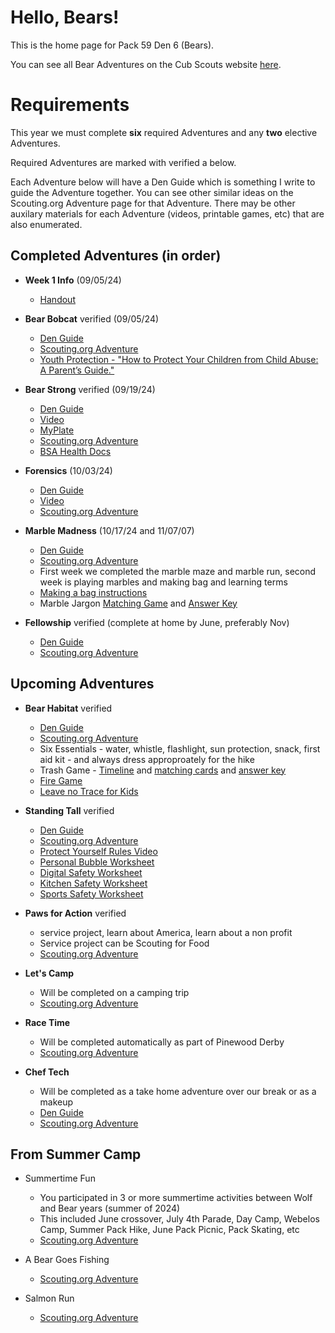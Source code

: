 # Hello, Bears!

This is the home page for Pack 59 Den 6 (Bears).

You can see all Bear Adventures on the Cub Scouts website [here](https://www.scouting.org/programs/cub-scouts/adventures/bear/).

# Requirements
This year we must complete **six** required Adventures and any **two** elective Adventures.

Required Adventures are marked with <span class="material-symbols-outlined">verified</span> a below.

Each Adventure below will have a Den Guide which is something I write to guide the Adventure together. You can see other similar ideas on the Scouting.org Adventure page for that Adventure. There may be other auxilary materials for each Adventure (videos, printable games, etc) that are also enumerated.  

## Completed Adventures (in order)
* **Week 1 Info** (09/05/24)
    * [Handout](https://1drv.ms/w/s!Amnwl-PZ2kHpktEhD2xd0Tvm6H30Wg?e=ze2ajC)

* **Bear Bobcat** <span class="material-symbols-outlined">verified</span> (09/05/24)
    * [Den Guide](https://1drv.ms/w/s!Amnwl-PZ2kHpktEbmigFS4uUfMyBVg)
    * [Scouting.org Adventure](https://www.scouting.org/cub-scout-adventures/bobcat-bear/)
    * [Youth Protection - "How to Protect Your Children from Child Abuse: A Parent’s Guide."](https://filestore.scouting.org/filestore/pdf/100-014_WEB.pdf)

* **Bear Strong** <span class="material-symbols-outlined">verified</span> (09/19/24)
    * [Den Guide](https://1drv.ms/w/s!Amnwl-PZ2kHpktVNgAl12Mx7ZFhgGQ)
    * [Video](https://youtu.be/02E1468SdHg?feature=shared)
    * [MyPlate](https://www.myplate.gov/)
    * [Scouting.org Adventure](https://www.scouting.org/cub-scout-adventures/bear-strong/)
    * [BSA Health Docs](https://www.scouting.org/health-and-safety/ahmr/ )

* **Forensics** (10/03/24)
    * [Den Guide](https://1drv.ms/w/s!Amnwl-PZ2kHpktVKaZtuJweV20bM2A?e=sbfghC)
    * [Video](https://1drv.ms/v/s!Amnwl-PZ2kHpktVMS0FHLMqMIzfx3Q)
    * [Scouting.org Adventure](https://www.scouting.org/cub-scout-adventures/forensics/)

* **Marble Madness** (10/17/24 and 11/07/07)
    * [Den Guide](https://1drv.ms/w/s!Amnwl-PZ2kHpktZYmVIZumfQ-PgtRQ?e=XvhYKc)
    * [Scouting.org Adventure](https://www.scouting.org/cub-scout-adventures/marble-madness/)
    * First week we completed the marble maze and marble run, second week is playing marbles and making bag and learning terms
    * [Making a bag instructions](https://filestore.scouting.org/filestore/cubscouts/adventure-resources/bear/Bear%20Marble%20Madness%201%20No%20Sew%20Marble%20Bag.pdf)
    * Marble Jargon [Matching Game](https://filestore.scouting.org/filestore/cubscouts/adventure-resources/bear/Bear%20Marble%20Madness%202%20Marble%20Jargon.pdf) and [Answer Key](https://filestore.scouting.org/filestore/cubscouts/adventure-resources/bear/Bear%20Marble%20Madness%202%20Marble%20Jargon%20Key.pdf)

* **Fellowship** <span class="material-symbols-outlined">verified</span> (complete at home by June, preferably Nov)
    * [Den Guide](https://1drv.ms/w/s!Amnwl-PZ2kHpktEei3lC38Odbcq8Jg?e=nlgIaD) 
    * [Scouting.org Adventure](https://www.scouting.org/cub-scout-adventures/fellowship/)

## Upcoming Adventures

* **Bear Habitat** <span class="material-symbols-outlined">verified</span>
    * [Den Guide](https://1drv.ms/w/s!Amnwl-PZ2kHpkthbVlxQXZ5rTt6PMw?e=FgvYKh)
    * [Scouting.org Adventure](https://www.scouting.org/cub-scout-adventures/bear-habitat/)
    * Six Essentials - water, whistle, flashlight, sun protection, snack, first aid kit - and always dress approproately for the hike
    * Trash Game - [Timeline](https://filestore.scouting.org/filestore/cubscouts/adventure-resources/bear/Bear%20Habitat%204%20Trash%20Timeline.pdf) and [matching cards](https://filestore.scouting.org/filestore/cubscouts/adventure-resources/bear/Bear%20Habitat%204%20Trash%20Timeline%20Cards.pdf) and [answer key](https://filestore.scouting.org/filestore/cubscouts/adventure-resources/bear/Bear%20Habitat%204%20Trash%20Timeline%20Key.pdf)
    * [Fire Game](https://filestore.scouting.org/filestore/cubscouts/adventure-resources/bear/Bear%20Habitat%206%20Fire%20Danger%20Matching%20Game.pdf)
    * [Leave no Trace for Kids](https://1drv.ms/w/s!Amnwl-PZ2kHpksFYXPPVxRGT2Tu3gw?e=3XYUAh)

* **Standing Tall** <span class="material-symbols-outlined">verified</span>
    * [Den Guide](https://1drv.ms/w/s!Amnwl-PZ2kHpkthdtqkWdjsJYA_mIQ?e=C8jIDT)
    * [Scouting.org Adventure](https://www.scouting.org/cub-scout-adventures/standing-tall/)
    * [Protect Yourself Rules Video](https://vimeo.com/325064786)
    * [Personal Bubble Worksheet](https://filestore.scouting.org/filestore/cubscouts/adventure-resources/bear/Bear%20Standing%20Tall%202%20Personal%20Bubble%20worksheet.pdf)
    * [Digital Safety Worksheet](https://filestore.scouting.org/filestore/cubscouts/adventure-resources/bear/Bear%20Standing%20Tall%203%20Digital%20Safety%20Pledge.pdf)
    * [Kitchen Safety Worksheet](https://filestore.scouting.org/filestore/cubscouts/adventure-resources/bear/Bear%20Standing%20Tall%204%20Kitchen%20Safety.pdf)
    * [Sports Safety Worksheet](https://filestore.scouting.org/filestore/cubscouts/adventure-resources/bear/Bear%20Standing%20Tall%204%20Sport%20Safety%20Gear.pdf)

* **Paws for Action** <span class="material-symbols-outlined">verified</span>
    * service project, learn about America, learn about a non profit
    * Service project can be Scouting for Food
    * [Scouting.org Adventure](https://www.scouting.org/cub-scout-adventures/paws-for-action/)

* **Let's Camp**
    * Will be completed on a camping trip
    * [Scouting.org Adventure](https://www.scouting.org/cub-scout-adventures/lets-camp-bear/)

* **Race Time**
    * Will be completed automatically as part of Pinewood Derby
    * [Scouting.org Adventure](https://www.scouting.org/cub-scout-adventures/race-time-bear/)

* **Chef Tech**
    * Will be completed as a take home adventure over our break or as a makeup 
    * [Den Guide](https://1drv.ms/w/s!Amnwl-PZ2kHpktEkORHCg-kCWCSFqg?e=C7wcml)
    * [Scouting.org Adventure](https://www.scouting.org/cub-scout-adventures/chef-tech/)

## From Summer Camp
* Summertime Fun 
    * You participated in 3 or more summertime activities between Wolf and Bear years (summer of 2024)
    * This included June crossover, July 4th Parade, Day Camp, Webelos Camp, Summer Pack Hike, June Pack Picnic, Pack Skating, etc
    * [Scouting.org Adventure](https://www.scouting.org/cub-scout-adventures/summertime-fun-bear/)

* A Bear Goes Fishing
    * [Scouting.org Adventure](https://www.scouting.org/cub-scout-adventures/a-bear-goes-fishing/)

* Salmon Run
    * [Scouting.org Adventure](https://www.scouting.org/cub-scout-adventures/salmon-run/)
